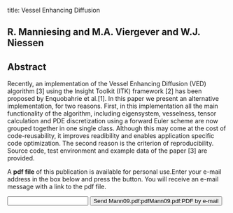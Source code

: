 title: Vessel Enhancing Diffusion

## R. Manniesing and M.A. Viergever and W.J. Niessen

## Abstract
Recently, an implementation of the Vessel Enhancing Diffusion (VED) algorithm [3] using the Insight Toolkit (ITK) framework [2] has been proposed by Enquobahrie et al.[1]. In this paper we present an alternative implementation, for two reasons. First, in this implementation all the main functionality of the algorithm, including eigensystem, vesselness, tensor calculation and PDE discretization using a forward Euler scheme are now grouped together in one single class. Although this may come at the cost of code-reusability, it improves readibility and enables application specific code optimization. The second reason is the criterion of reproducibility. Source code, test environment and example data of the paper [3] are provided.

A <b>pdf file</b> of this publication is available for personal use.Enter your e-mail address in the box below and press the button. You will receive an e-mail message with a link to the pdf file.
<form action="sender.php">  <input type="text" name="email">  <input type="submit" value="Send Mann09.pdf:pdfMann09.pdf:PDF by e-mail"></form>